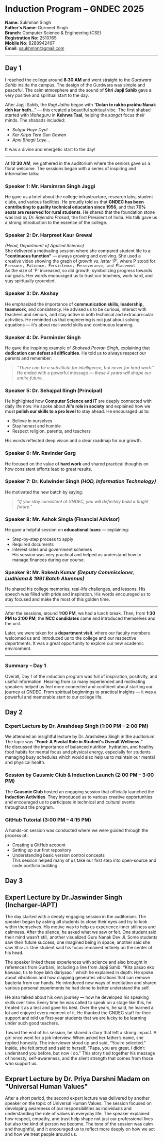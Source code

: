 # Induction Program – GNDEC 2025

**Name:** Sukhman Singh  
**Father's Name:** Gurmeet Singh  
**Branch:** Computer Science & Engineering (CSE)  
**Registration No:** 2510765  
**Mobile No:** 8288942467  
**Email:** ssukhmnn@gmail.com  

---

##  **Day 1**

I reached the college around **8:30 AM** and went straight to the *Gurdwara Sahib* inside the campus. The design of the Gurdwara was simple and peaceful. The calm atmosphere and the sound of **Shri Japji Sahib** gave a very positive and spiritual start to the day.

After Japji Sahib, the *Ragi Jatha* began with “**Dolan te rakho prabhu Nanak deh kar hath**...” — this created a beautiful spiritual vibe. The first shabad started with *Waheguru* in **Kehrwa Taal**, helping the *sangat* focus their minds. The shabads included:
- *Satgur Hoye Dyal*
- *Kar Kirpa Tere Gun Gawan*
- *Apni Bhagti Laye...*

It was a divine and energetic start to the day!

---

At **10:30 AM**, we gathered in the auditorium where the seniors gave us a floral welcome. The sessions began with a series of inspiring and informative talks:

###  **Speaker 1: Mr. Harsimran Singh Jaggi**
He gave us a brief about the college infrastructure, research labs, student clubs, and various facilities. He proudly told us that **GNDEC has been contributing to quality technical education since 1956**, and that **70% seats are reserved for rural students**. He shared that the foundation stone was laid by *Dr. Rajendra Prasad*, the first President of India. His talk gave us a strong introduction to the essence of the college.

###  **Speaker 2: Dr. Harpreet Kaur Grewal**  
*(Head, Department of Applied Science)*  
She delivered a motivating session where she compared student life to a **"continuous function"** — always growing and evolving. She used a creative video showing the graph of *growth vs. letter ‘P’*, where P stood for:  
`Pressure, Patience, Persistence, Perseverance, and Placement`  
As the size of 'P' increased, so did growth, symbolizing progress towards our goals. Her words encouraged us to trust our teachers, work hard, and stay spiritually grounded.

###  **Speaker 3: Dr. Akshay**  
He emphasized the importance of **communication skills, leadership, teamwork**, and consistency. He advised us to be curious, interact with teachers and seniors, and stay active in both technical and extracurricular activities. He reminded us that engineering is not just about solving equations — it's about real-world skills and continuous learning.

###  **Speaker 4: Dr. Parminder Singh**  
He gave the inspiring example of *Shaheed Pooran Singh*, explaining that **dedication can defeat all difficulties**. He told us to always respect our parents and remember:  
> *“There can be a substitute for intelligence, but never for hard work.”*  
He ended with a powerful message — *these 4 years will shape our entire future*.

###  **Speaker 5: Dr. Sehajpal Singh (Principal)**  
He highlighted how **Computer Science and IT** are deeply connected with daily life now. He spoke about **AI's role in society** and explained how we must **polish our skills to a pro level** to stay ahead. He encouraged us to:
- Believe in ourselves
- Stay honest and humble
- Respect religion, parents, and teachers

His words reflected deep vision and a clear roadmap for our growth.

###  **Speaker 6: Mr. Ravinder Garg**  
He focused on the value of **hard work** and shared practical thoughts on how consistent efforts lead to great results.

###  **Speaker 7: Dr. Kulwinder Singh** *(HOD, Information Technology)*  
He motivated the new batch by saying:
> *“If you stay consistent at GNDEC, you will definitely build a bright future.”*

###  **Speaker 8: Mr. Ashok Singla (Financial Advisor)**  
He gave a helpful session on **educational loans** — explaining:
- Step-by-step process to apply
- Required documents
- Interest rates and government schemes  
His session was very practical and helped us understand how to manage finances during our course.

###  **Speaker 9: Mr. Rakesh Kumar** *(Deputy Commissioner, Ludhiana & 1991 Batch Alumnus)*  
He shared his college memories, real-life challenges, and lessons. His speech was filled with pride and inspiration. His words encouraged us to stay focused and make the most of this golden time.

---

After the sessions, around **1:00 PM**, we had a lunch break. Then, from **1:30 PM to 2:00 PM**, the **NCC candidates** came and introduced themselves and the unit.

Later, we were taken for a **department visit**, where our faculty members welcomed us and introduced us to the college and our respective departments. It was a great opportunity to explore our new academic environment.

---

### **Summary – Day 1**

Overall, Day 1 of the induction program was full of inspiration, positivity, and useful information. Hearing from so many experienced and motivating speakers helped us feel more connected and confident about starting our journey at GNDEC. From spiritual beginnings to practical insights — it was a powerful and memorable start to our college life.


##  Day 2

###  Expert Lecture by Dr. Arashdeep Singh (1:00 PM – 2:00 PM)
We attended an insightful lecture by Dr. Arashdeep Singh in the auditorium. The topic was **“Food: A Pivotal Role in Student's Overall Wellness.”**  
He discussed the importance of balanced nutrition, hydration, and healthy food habits for mental focus and physical energy, especially for students managing busy schedules which would also help us to maintain our mental and physical health.

###  Session by Causmic Club & Induction Launch (2:00 PM – 3:00 PM)
The **Causmic Club** hosted an engaging session that officially launched the **Induction Activities**. They introduced us to various creative opportunities and encouraged us to participate in technical and cultural events throughout the program.

###  GitHub Tutorial (3:00 PM – 4:15 PM)
A hands-on session was conducted where we were guided through the process of:
- Creating a GitHub account  
- Setting up our first repository  
- Understanding basic version control concepts  
This session helped many of us take our first step into open-source and code portfolio building.

## Day 3

## Expert Lecture by Dr.Jaswinder Singh (Incharger-IAPT)

The day started with a deeply engaging session in the auditorium. The speaker began by asking all students to close their eyes and try to look within themselves. His motive was to help us experience inner stillness and calmness. After the silence, he asked what we saw or felt. One student said their mind wasn’t still, another visualized Guru Nanak Dev Ji. Some students saw their future success, one imagined being in space, another said she saw Shiv Ji. One student said his focus remained entirely on the center of his head. 

The speaker linked these experiences with science and also brought in references from Gurbani, including a line from Japji Sahib: “Kita pasao eko kawaao, tis te hoye lakh dariyaao,” which he explained in depth. He spoke about vibrations and how clapping generates vibrations that can remove bacteria from our hands. He introduced new ways of meditation and shared various personal experiments he had done to better understand the self.

He also talked about his own journey — how he developed his speaking skills over time. Every time he was called to speak on a stage like this, he treated it as a test and gave his best. Over the years, he said, he learned a lot and enjoyed every moment of it. He thanked the GNDEC staff for their support and told us first-year students that we are lucky to be learning under such good teachers.

Toward the end of his session, he shared a story that left a strong impact. A girl once went for a job interview. When asked her father’s name, she replied honestly. The interviewer stood up and said, “You’re selected.” Inside, she felt proud and said to herself, “Papa, you are great. I didn’t understand you before, but now I do.” This story tied together his message of honesty, self-awareness, and the silent strength that comes from those who support us.

## Exprert Lecture by Dr. Priya Darshni Madam on "Universal Human Values"

After a short period, the second expert lecture was delivered by another speaker on the topic of Universal Human Values. The session focused on developing awareness of our responsibilities as individuals and understanding the role of values in everyday life. The speaker explained how respect, empathy, and trust help shape not just our professional lives but also the kind of person we become. The tone of the session was calm and thoughtful, and it encouraged us to reflect more deeply on how we act and how we treat people around us.






